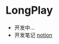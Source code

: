 # LongPlay
- 开发中...
- 开发笔记 [notion](https://www.notion.so/LONG-PLAY-8ab04c98f7e44a25a21c834871419357)
